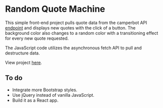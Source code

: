 # Random Quote Machine

This simple front-end project pulls quote data from the camperbot API [endpoint](https://gist.githubusercontent.com/camperbot/5a022b72e96c4c9585c32bf6a75f62d9/raw/e3c6895ce42069f0ee7e991229064f167fe8ccdc/quotes.json) and displays new quotes with the click of a button. The background color also changes to a random color with a transitioning effect for every new quote requested.

The JavaScript code utilizes the asynchronous fetch API to pull and destructure data.

View project [here](https://jaimeluong.github.io/random-quote-machine/).

## To do

- Integrate more Bootstrap styles.
- Use jQuery instead of vanilla JavaScript.
- Build it as a React app.